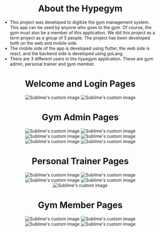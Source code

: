 <h1 align="center">
  About the Hypegym
</h1>

- This project was developed to digitize the gym management system. This app can be used by anyone who goes to the gym. Of course, the gym must also be a member of this application. We did this project as a term project as a group of 5 people. The project has been developed both on the web and mobile side.
- The mobile side of the app is developed using flutter, the web side is react, and the backend side is developed using goLang.
- There are 3 different users in the hypegym application. These are gym admin, personal trainer and gym member.

<h1 align="center">
  Welcome and Login Pages
</h1>

<p align="center">
  <img src="https://user-images.githubusercontent.com/72506424/215473669-a275f948-dfce-42f9-a04e-a0e2d35bd207.PNG?raw=true" alt="Sublime's custom image"/>
  <img src="https://user-images.githubusercontent.com/72506424/215522081-c65ea7a0-47f9-47cb-bd25-30542f64a31a.PNG?raw=true" alt="Sublime's custom image"/>
</p>

<h1 align="center">
  Gym Admin Pages
</h1>

<p align="center">
  <img src="https://user-images.githubusercontent.com/72506424/215474615-45f56d93-60af-4995-858e-a6435f99c4c4.PNG?raw=true" alt="Sublime's custom image"/>
  <img src="https://user-images.githubusercontent.com/72506424/215474794-116f64c4-539a-407f-8f10-89c539028246.PNG?raw=true" alt="Sublime's custom image"/>
  <img src="https://user-images.githubusercontent.com/72506424/215474918-f14dcb37-35a9-4399-9241-8ed8d3ecee53.PNG?raw=true" alt="Sublime's custom image"/>
  <img src="https://user-images.githubusercontent.com/72506424/215475102-76364c97-6b46-454a-bb96-3d2744f0ef18.PNG?raw=true" alt="Sublime's custom image"/>
  <img src="https://user-images.githubusercontent.com/72506424/215475230-25196d8c-a5b7-47f0-84fc-fab5b536f3ea.PNG?raw=true" alt="Sublime's custom image"/>
  <img src="https://user-images.githubusercontent.com/72506424/215521209-be225f41-2ece-4272-ad39-46b9b08c22ea.PNG?raw=true" alt="Sublime's custom image"/>
</p>

<h1 align="center">
  Personal Trainer Pages
</h1>

<p align="center">
  <img src="https://user-images.githubusercontent.com/72506424/215475780-38970f8e-7e08-4b54-b81b-78c7101b8bbe.PNG?raw=true" alt="Sublime's custom image"/>
  <img src="https://user-images.githubusercontent.com/72506424/215475895-2ee88789-f840-4fbc-bfc5-881e7693829e.PNG?raw=true" alt="Sublime's custom image"/>
  <img src="https://user-images.githubusercontent.com/72506424/215475956-82da7fb5-dee0-4d98-a47f-575d99f76cf4.PNG?raw=true" alt="Sublime's custom image"/>
  <img src="https://user-images.githubusercontent.com/72506424/215476087-d9555657-d8b1-4b1a-a64d-e9d10e3714f1.PNG?raw=true" alt="Sublime's custom image"/>
  <img src="https://user-images.githubusercontent.com/72506424/215476346-ab03c25b-f810-43f6-acaf-bf4e494840ad.PNG?raw=true" alt="Sublime's custom image"/>
</p>

<h1 align="center">
  Gym Member Pages
</h1>

<p align="center">
  <img src="https://user-images.githubusercontent.com/72506424/215476633-140607bb-a64d-4338-b38b-3dbcce46d8a4.PNG?raw=true" alt="Sublime's custom image"/>
  <img src="https://user-images.githubusercontent.com/72506424/215476698-6c21047f-baad-4aec-b3d4-0836a20078f2.PNG?raw=true" alt="Sublime's custom image"/> 
  <img src="https://user-images.githubusercontent.com/72506424/215476800-83cded71-20bd-4842-a7c5-c3992250db11.PNG?raw=true" alt="Sublime's custom image"/>
  <img src="https://user-images.githubusercontent.com/72506424/215521311-9fb6de2c-038f-48c3-af6d-be21fe4f01bd.PNG?raw=true" alt="Sublime's custom image"/>
</p>

